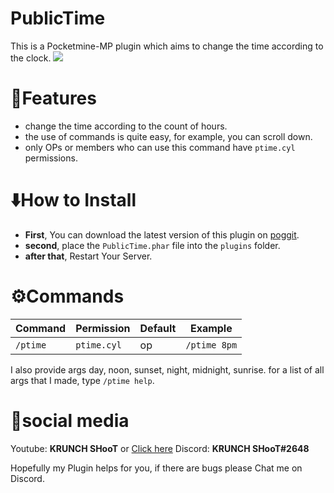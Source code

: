 # PublicTime
This is a Pocketmine-MP plugin which aims to change the time according to the clock.
<a href="https://poggit.pmmp.io/p/PublicTime"><img src="https://poggit.pmmp.io/shield.state/PublicTime"></a>
# 🔰Features
 - change the time according to the count of hours.
 - the use of commands is quite easy, for example, you can scroll down.
 - only OPs or members who can use this command have `ptime.cyl` permissions.
 
# ⬇️How to Install
 - **First**, You can download the latest version of this plugin on <a href="https://poggit.pmmp.io/r/105002/PublicTime_dev-1.phar">poggit</a>.
 - **second**, place the `PublicTime.phar` file into the `plugins` folder.
 - **after that**, Restart Your Server.
 
# ⚙️Commands
| Command | Permission | Default | Example |
| --- | --- | --- | --- |
| `/ptime` | `ptime.cyl` |  op | ```/ptime 8pm``` |

I also provide args day, noon, sunset, night, midnight, sunrise.
for a list of all args that I made, type `/ptime help`.

# 👫social media

Youtube: **KRUNCH SHooT** or <a href="https://www.youtube.com/channel/UCP1GBwDvJ6qi6zE7paKURbw">Click here</a>
Discord: **KRUNCH SHooT#2648**

Hopefully my Plugin helps for you, if there are bugs please Chat me on Discord.
